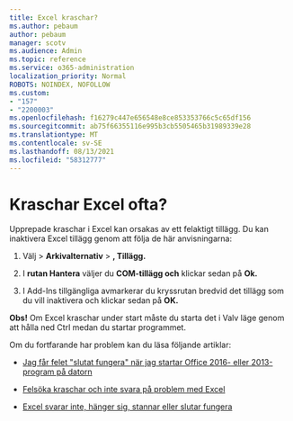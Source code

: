 ```yaml
---
title: Excel kraschar?
ms.author: pebaum
author: pebaum
manager: scotv
ms.audience: Admin
ms.topic: reference
ms.service: o365-administration
localization_priority: Normal
ROBOTS: NOINDEX, NOFOLLOW
ms.custom:
- "157"
- "2200003"
ms.openlocfilehash: f16279c447e656548e8ce853353766c5c65df156
ms.sourcegitcommit: ab75f66355116e995b3cb5505465b31989339e28
ms.translationtype: MT
ms.contentlocale: sv-SE
ms.lasthandoff: 08/13/2021
ms.locfileid: "58312777"
---
```

# <a name="frequent-excel-crashes"></a>Kraschar Excel ofta?

Upprepade kraschar i Excel kan orsakas av ett felaktigt tillägg. Du kan inaktivera Excel tillägg genom att följa de här anvisningarna:
  
1. Välj  \> **Arkivalternativ** \> **, Tillägg.**

2. I **rutan Hantera** väljer du **COM-tillägg och** klickar sedan på **Ok.**

3. I Add-Ins tillgängliga avmarkerar du kryssrutan bredvid det tillägg som du vill inaktivera och klickar sedan på **OK.**

**Obs!** Om Excel kraschar under start måste du starta det i Valv läge genom att hålla ned Ctrl medan du startar programmet.
  
Om du fortfarande har problem kan du läsa följande artiklar:
  
- [Jag får felet "slutat fungera" när jag startar Office 2016- eller 2013-program på datorn](https://support.office.com/article/52bd7985-4e99-4a35-84c8-2d9b8301a2fa.aspx)

- [Felsöka kraschar och inte svara på problem med Excel](https://support.microsoft.com/help/2758592/how-to-troubleshoot-crashing-and-not-responding-issues-with-excel)

- [Excel svarar inte, hänger sig, stannar eller slutar fungera](https://support.office.com/article/37e7d3c9-9e84-40bf-a805-4ca6853a1ff4.aspx)
